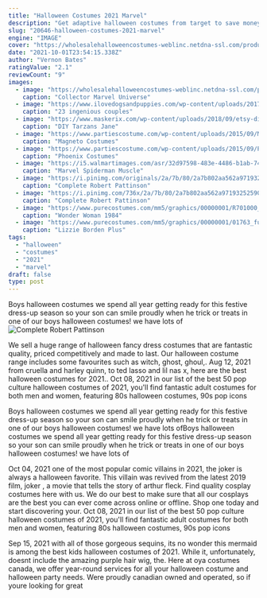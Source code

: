 ```yaml
---
title: "Halloween Costumes 2021 Marvel"
description: "Get adaptive halloween costumes from target to save money and time. Select same day delivery or drive up for easy"
slug: "20646-halloween-costumes-2021-marvel"
engine: "IMAGE"
cover: "https://wholesalehalloweencostumes-weblinc.netdna-ssl.com/product_images/collector-marvel-universe-thor-mens-costume/5757360d69702d6483000570/zoom.jpg?c=1496433348"
date: "2021-10-01T23:54:15.338Z"
author: "Vernon Bates"
ratingValue: "2.1"
reviewCount: "9"
images:
  - image: "https://wholesalehalloweencostumes-weblinc.netdna-ssl.com/product_images/collector-marvel-universe-thor-mens-costume/5757360d69702d6483000570/zoom.jpg?c=1496433348"
    caption: "Collector Marvel Universe"
  - image: "https://www.ilovedogsandpuppies.com/wp-content/uploads/2017/10/01-dogs-9.jpg"
    caption: "23 ingenious couples"
  - image: "https://www.maskerix.com/wp-content/uploads/2018/09/etsy-diy-tarzan-jane-halloween-costume-idea.jpg"
    caption: "DIY Tarzans Jane"
  - image: "https://www.partiescostume.com/wp-content/uploads/2015/09/Magneto-Costume.jpg"
    caption: "Magneto Costumes"
  - image: "https://www.partiescostume.com/wp-content/uploads/2015/09/Phoenix-Costumes.jpg"
    caption: "Phoenix Costumes"
  - image: "https://i5.walmartimages.com/asr/32d97598-483e-4486-b1ab-7447b196417e_1.a760da15edc9f654f7f8e6955a430c4d.jpeg"
    caption: "Marvel Spiderman Muscle"
  - image: "https://i.pinimg.com/originals/2a/7b/80/2a7b802aa562a97193252590b973b6f5.jpg"
    caption: "Complete Robert Pattinson"
  - image: "https://i.pinimg.com/736x/2a/7b/80/2a7b802aa562a97193252590b973b6f5.jpg"
    caption: "Complete Robert Pattinson"
  - image: "https://www.purecostumes.com/mm5/graphics/00000001/R701000_full_1.jpg"
    caption: "Wonder Woman 1984"
  - image: "https://www.purecostumes.com/mm5/graphics/00000001/01763_full_1.jpg"
    caption: "Lizzie Borden Plus"
tags:
  - "halloween"
  - "costumes"
  - "2021"
  - "marvel"
draft: false
type: post
---
```


Boys halloween costumes we spend all year getting ready for this festive dress-up season so your son can smile proudly when he trick or treats in one of our boys halloween costumes! we have lots of
![Complete Robert Pattinson](https://i.pinimg.com/736x/2a/7b/80/2a7b802aa562a97193252590b973b6f5.jpg "Complete Robert Pattinson")

We sell a huge range of halloween fancy dress costumes that are fantastic quality, priced competitively and made to last. Our halloween costume range includes some favourites such as witch, ghost, ghoul,. Aug 12, 2021 from cruella and harley quinn, to ted lasso and lil nas x, here are the best halloween costumes for 2021.. Oct 08, 2021 in our list of the best 50 pop culture halloween costumes of 2021, you&#39;ll find fantastic adult costumes for both men and women, featuring 80s halloween costumes, 90s pop icons
<!--inArticleAds-->

<!--galleryOne-->

Boys halloween costumes we spend all year getting ready for this festive dress-up season so your son can smile proudly when he trick or treats in one of our boys halloween costumes! we have lots ofBoys halloween costumes we spend all year getting ready for this festive dress-up season so your son can smile proudly when he trick or treats in one of our boys halloween costumes! we have lots of
<!--inArticleAds-->

<!--galleryTwo-->

Oct 04, 2021 one of the most popular comic villains in 2021, the joker is always a halloween favorite. This villain was revived from the latest 2019 film, joker , a movie that tells the story of arthur fleck. Find quality cosplay costumes here with us. We do our best to make sure that all our cosplays are the best you can ever come across online or offline. Shop one today and start discovering your. Oct 08, 2021 in our list of the best 50 pop culture halloween costumes of 2021, you'll find fantastic adult costumes for both men and women, featuring 80s halloween costumes, 90s pop icons
<!--galleryThree-->

Sep 15, 2021 with all of those gorgeous sequins, its no wonder this mermaid is among the best kids halloween costumes of 2021. While it, unfortunately, doesnt include the amazing purple hair wig, the. Here at oya costumes canada, we offer year-round services for all your halloween costume and halloween party needs. Were proudly canadian owned and operated, so if youre looking for great